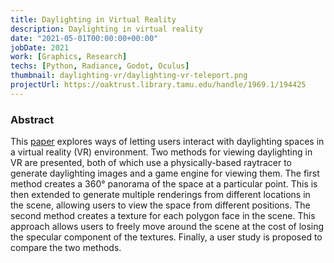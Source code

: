 ```yaml
---
title: Daylighting in Virtual Reality
description: Daylighting in virtual reality
date: "2021-05-01T00:00:00+00:00"
jobDate: 2021
work: [Graphics, Research]
techs: [Python, Radiance, Godot, Oculus]
thumbnail: daylighting-vr/daylighting-vr-teleport.png
projectUrl: https://oaktrust.library.tamu.edu/handle/1969.1/194425
---
```


### Abstract

This [paper](https://oaktrust.library.tamu.edu/bitstream/handle/1969.1/194425/BESSELL-FINALTHESIS-2021.pdf?sequence=1&isAllowed=y) explores ways of letting users interact with daylighting spaces in a virtual reality (VR) environment. Two methods for viewing daylighting in VR are presented, both of which use a physically-based raytracer to generate daylighting images and a game engine for viewing them. The first method creates a 360° panorama of the space at a particular point. This is then extended to generate multiple renderings from different locations in the scene, allowing users to view the space from different positions. The second method creates a texture for each polygon face in the scene. This approach allows users to freely move around the scene at the cost of losing the specular component of the textures. Finally, a user study is proposed to compare the two methods.